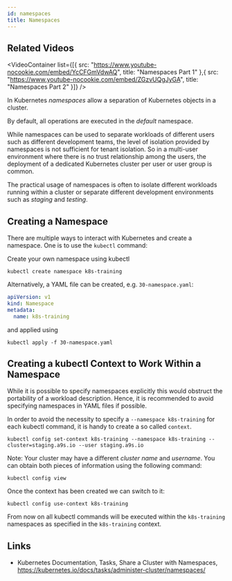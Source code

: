 ```yaml
---
id: namespaces
title: Namespaces
---
```


## Related Videos
<VideoContainer
  list={[{
   src: "https://www.youtube-nocookie.com/embed/YcCFGmVdwAQ",
   title: "Namespaces Part 1"
  },{
   src: "https://www.youtube-nocookie.com/embed/ZGzvUQgJyGA",
   title: "Namespaces Part 2"
  }]}
/>

In Kubernetes *namespaces* allow a separation of Kubernetes objects in a cluster.

By default, all operations are executed in the *default* namespace.

While namespaces can be used to separate workloads of different users such as different development teams, the level of isolation provided by namespaces is not sufficient for tenant isolation. So in a multi-user environment where there is no trust relationship among the users, the deployment of a dedicated Kubernetes cluster per user or user group is common.

The practical usage of namespaces is often to isolate different workloads running within a cluster or separate different development environments such as *staging* and *testing*.

## Creating a Namespace

There are multiple ways to interact with Kubernetes and create a namespace. One is to use the `kubectl` command:

Create your own namespace using kubectl

    kubectl create namespace k8s-training

Alternatively, a YAML file can be created, e.g. `30-namespace.yaml`:

```yaml
apiVersion: v1
kind: Namespace
metadata:
  name: k8s-training
```

and applied using

    kubectl apply -f 30-namespace.yaml

## Creating a kubectl Context to Work Within a Namespace

While it is possible to specify namespaces explicitly this would obstruct the portability of a workload description. Hence, it is recommended to avoid specifying namespaces in YAML files if possible.

In order to avoid the necessity to specify a `--namespace k8s-training` for each kubectl command, it is handy to create a so called `context`.

    kubectl config set-context k8s-training --namespace k8s-training --cluster=staging.a9s.io --user staging.a9s.io

Note: Your cluster may have a different *cluster name* and *username*. You can obtain both pieces of information using the following command:

    kubectl config view

Once the context has been created we can switch to it:

    kubectl config use-context k8s-training

From now on all kubectl commands will be executed within the `k8s-training` namespaces as specified in the `k8s-training` context.

## Links

* Kubernetes Documentation, Tasks, Share a Cluster with Namespaces, https://kubernetes.io/docs/tasks/administer-cluster/namespaces/
